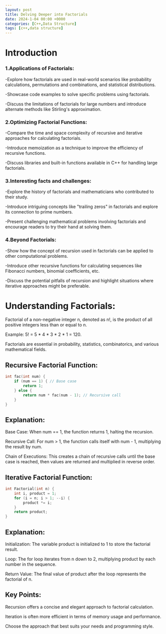 ```yaml
---
layout: post
title: Delving Deeper into Factorials
date: 2024-1-04 00:00 +0000
categories: [C++,Data Structure]
tags: [c++,data structure]
---
```

# Introduction
### 1.Applications of Factorials:

-Explore how factorials are used in real-world scenarios like probability calculations, permutations and combinations, and statistical distributions.

-Showcase code examples to solve specific problems using factorials.

-Discuss the limitations of factorials for large numbers and introduce alternate methods like Stirling's approximation.

### 2.Optimizing Factorial Functions:

-Compare the time and space complexity of recursive and iterative approaches for calculating factorials.

-Introduce memoization as a technique to improve the efficiency of recursive functions.

-Discuss libraries and built-in functions available in C++ for handling large factorials.

### 3.Interesting facts and challenges:

-Explore the history of factorials and mathematicians who contributed to their study.

-Introduce intriguing concepts like "trailing zeros" in factorials and explore its connection to prime numbers.

-Present challenging mathematical problems involving factorials and encourage readers to try their hand at solving them.

### 4.Beyond Factorials:

-Show how the concept of recursion used in factorials can be applied to other computational problems.

-Introduce other recursive functions for calculating sequences like Fibonacci numbers, binomial coefficients, etc.

-Discuss the potential pitfalls of recursion and highlight situations where iterative approaches might be preferable.

# Understanding Factorials:
Factorial of a non-negative integer n, denoted as n!, is the product of all positive integers less than or equal to n.

Example: 5! = 5 * 4 * 3 * 2 * 1 = 120.

Factorials are essential in probability, statistics, combinatorics, and various mathematical fields.

## Recursive Factorial Function:
```c++
int fac(int num) {
    if (num == 1) { // Base case
        return 1;
    } else {
        return num * fac(num - 1); // Recursive call
    }
}
```

## Explanation:
Base Case: When num == 1, the function returns 1, halting the recursion.

Recursive Call: For num > 1, the function calls itself with num - 1, multiplying the result by num.

Chain of Executions: This creates a chain of recursive calls until the base case is reached, then values are returned and multiplied in reverse order.

## Iterative Factorial Function:
```c++
int Factorial(int n) {
    int i, product = 1;
    for (i = n; i > 1; --i) {
        product *= i;
    }
    return product;
}
```
## Explanation:
Initialization: The variable product is initialized to 1 to store the factorial result.

Loop: The for loop iterates from n down to 2, multiplying product by each number in the sequence.

Return Value: The final value of product after the loop represents the factorial of n.

## Key Points:
Recursion offers a concise and elegant approach to factorial calculation.

Iteration is often more efficient in terms of memory usage and performance.

Choose the approach that best suits your needs and programming style.